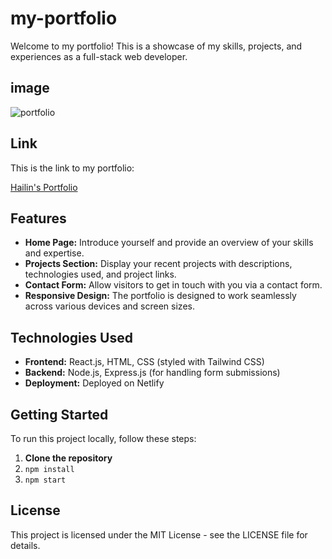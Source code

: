 # my-portfolio

Welcome to my portfolio! This is a showcase of my skills, projects, and experiences as a full-stack web developer.

## image

![portfolio](https://github.com/Hailin-Ruan/react-portfolio/assets/134148160/b6b1c93f-c241-48e3-8deb-cfb16b438037)

## Link

This is the link to my portfolio: <p><a href="https://just-another-text-edit0r-bd37dce72f66.herokuapp.com/">Hailin's Portfolio</a></p>

## Features

- **Home Page:** Introduce yourself and provide an overview of your skills and expertise.
- **Projects Section:** Display your recent projects with descriptions, technologies used, and project links.
- **Contact Form:** Allow visitors to get in touch with you via a contact form.
- **Responsive Design:** The portfolio is designed to work seamlessly across various devices and screen sizes.

## Technologies Used

- **Frontend:** React.js, HTML, CSS (styled with Tailwind CSS)
- **Backend:** Node.js, Express.js (for handling form submissions)
- **Deployment:** Deployed on Netlify

## Getting Started

To run this project locally, follow these steps:

1. **Clone the repository**
2. ```npm install```
3. ```npm start```

## License

This project is licensed under the MIT License - see the LICENSE file for details.

